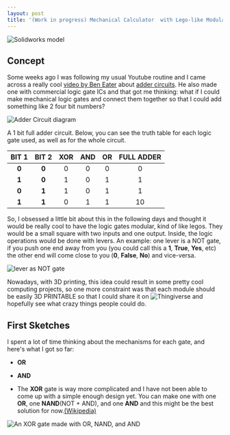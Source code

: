 ```yaml
---
layout: post
title: '(Work in progress) Mechanical Calculator  with Lego-like Modular Logic Gates'
---
```

![Solidworks model](/mypage/assets/images/mechanical-calculator/banner.png)

## Concept

Some weeks ago I was following my usual Youtube routine and I came across a really cool [video by Ben Eater](https://www.youtube.com/watch?v=wvJc9CZcvBc) about [adder circuits](https://en.wikipedia.org/wiki/Adder_(electronics)). He also made one with commercial logic gate ICs and that got me thinking: what if I could make mechanical logic gates and connect them together so that I could add something like 2 four bit numbers?

![Adder Circuit diagram](/mypage/assets/images/mechanical-calculator/adder_circuit.png)

A 1 bit full adder circuit. Below, you can see the truth table for each logic gate used, as well as for the whole circuit.


|BIT 1| BIT 2| XOR           | AND          | OR    | FULL ADDER |
|:---:|:----:|:-------------:|:------------:|:-----:|:----------:|
|**0**| **0**|0              | 0            | 0     |0           |
|**1**| **0**|1              | 0            | 1     |1           |
|**0**| **1**|1              | 0            | 1     |1           |
|**1**| **1**|0              | 1            | 1     |10          |

So, I obsessed a little bit about this in the following days and thought it would be really cool to have the logic gates modular, kind of like legos. They would be a small square with two inputs and one output. Inside, the logic operations would be done with levers. An example: one lever is a NOT gate, if you push one end away from you (you could call this a **1**, **True**, **Yes**, etc) the other end will come close to you (**0**, **False**, **No**) and vice-versa.

![lever as NOT gate](/mypage/assets/images/mechanical-calculator/not_gate.png)

Nowadays, with 3D printing, this idea could result in some pretty cool computing projects, so one more constraint was that each module should be easily 3D PRINTABLE so that I could share it on ![Thingiverse](https://www.thingiverse.com/) and hopefully see what crazy things people could do.

## First Sketches

I spent a lot of time thinking about the mechanisms for each gate, and here's what I got so far:
- **OR**

- **AND**

- The **XOR** gate is way more complicated and I have not been able to come up with a simple enough design yet. You can make one with one **OR**, one **NAND**(NOT + AND), and one **AND** and this might be the best solution for now.[(Wikipedia)](https://en.wikipedia.org/wiki/XOR_gate)

![An XOR gate made with OR, NAND, and AND](/mypage/assets/images/mechanical-calculator/xor1.png)
